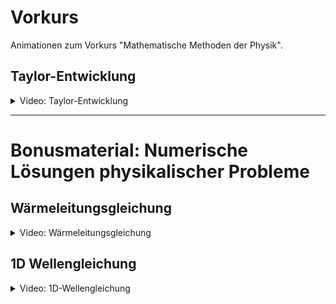 # Vorkurs

Animationen zum Vorkurs "Mathematische Methoden der Physik".

## Taylor-Entwicklung

<details>
  <summary>Video: Taylor-Entwicklung</summary>
	<div>
		<video autoplay data-autoplay width="90%" src="index_media/taylor_HD.mp4" loop="true"></video>
	</div>
</details>

---

# Bonusmaterial: Numerische Lösungen physikalischer Probleme

## Wärmeleitungsgleichung

<details>
  <summary>Video: Wärmeleitungsgleichung</summary>
	<div>
		<video autoplay data-autoplay width="90%" src="index_media/heat_equation.mp4" loop="true"></video>
	</div>
</details>


## 1D Wellengleichung

<details>
  <summary>Video: 1D-Wellengleichung</summary>
	<div>
		<video autoplay data-autoplay width="90%" src="index_media/tsunami3.mp4" loop="true"></video>
	</div>
</details>